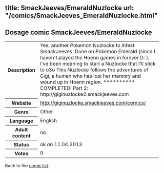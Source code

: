 title: SmackJeeves/EmeraldNuzlocke
url: "/comics/SmackJeeves_EmeraldNuzlocke.html"
---
Dosage comic SmackJeeves/EmeraldNuzlocke
-----------------------------------------

<table class="comicinfo">
<tr>
<th>Description</th><td>Yes, another Pokemon Nuzlocke to infest SmackJeeves. Done on Pokemon Emerald (since I haven't played the Hoenn games in forever D: ). I've been meaning to start a Nuzlocke that I'll stick to o3o This Nuzlocke follows the adventures of Gigi, a human who has lost her memory and wound up in Hoenn region. ********** COMPLETED! Part 2: http://giginuzlocke2.smackjeeves.com</td>
</tr>
<tr>
<th>Website</th><td><a href="http://giginuzlocke.smackjeeves.com/comics/">http://giginuzlocke.smackjeeves.com/comics/</a></td>
</tr>
<tr>
<th>Genre</th><td>Other</td>
</tr>
<tr>
<th>Language</th><td>English</td>
</tr>
<tr>
<th>Adult content</th><td>no</td>
</tr>
<tr>
<th>Status</th><td>ok on 11.04.2013</td>
</tr>
<tr>
<th>Votes</th><td>0</div></td>
</tr>
</table>

Back to the [comic list](../comic-index.html).
